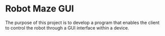 # Robot Maze GUI

 The purpose of this project is to develop a program that enables the client to control the robot through a GUI interface within a device. 